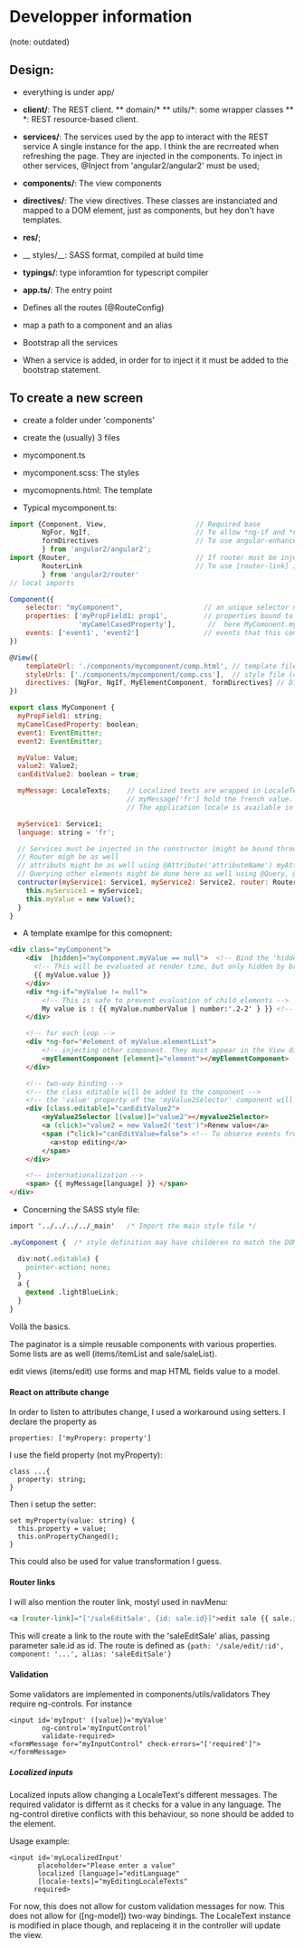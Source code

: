 # Developper information
(note: outdated)

## Design:

* everything is under app/

* __client/__: The REST client.
** domain/*
** utils/*: some wrapper classes
** *: REST resource-based client.

* __services/__: The services used by the app to interact with the REST service
A single instance for the app. I think the are recrreated when refreshing the page.
They are injected in the components. To inject in other services, @Inject from 'angular2/angular2' must be used;

* __components/__: The view components
* __directives/__: The view directives. These classes are instanciated and mapped to a DOM element, just
as components, but hey don't have templates.
* __res/__;
* __ styles/__: SASS format, compiled at build time
* __typings/__: type inforamtion for typescript compiler
* __app.ts/__: The entry point
 * Defines all the routes (@RouteConfig)
  * map a path to a component and an alias
* Bootstrap all the services
 * When a service is added, in order for to inject it it must be added to the bootstrap statement.

## To create a new screen

* create a folder under 'components'
* create the (usually) 3 files
 * mycomponent.ts
 * mycomponent.scss: The styles
 * mycomopnents.html: The template

* Typical mycomponent.ts:
```javascript
import {Component, View,                      // Required base
        NgFor, NgIf,                          // To allow *ng-if and *ng-for statements in template
        formDirectives                        // To use angular-enhanced forms
        } from 'angular2/angular2';
import {Router,                               // If router must be injected
        RouterLink                            // To use [router-link] in templates
        } from 'angular2/router'
// local imports

Component({
    selector: "myComponent",                    // an unique selector name.
    properties: ['myPropField1: prop1',         // properties bound to HTML attribute ('<myComponent prop1=val1 my-camel-cased-property=val2>')
                 'myCamelCasedProperty'],        //  here MyComonent.myPropField1 will hold value val1, and MyComponent.myCamelCasedProperty will hold val2
    events: ['event1', 'event2']                // events that this component may trigger
})

@View({
    templateUrl: './components/mycomponent/comp.html', // template file
    styleUrls: ['./components/mycomponent/comp.css'],  // style file (css extension)
    directives: [NgFor, NgIf, MyElementComponent, formDirectives] // Directives and components to inject in the template
})

export class MyComponent {
  myPropField1: string;
  myCamelCasedProperty: boolean;
  event1: EventEmitter;
  event2: EventEmitter;

  myValue: Value;
  value2: Value2;
  canEditValue2: boolean = true;

  myMessage: LocaleTexts;    // Localized texts are wrapped in LocaleTexts class.
                             // myMessage['fr'] hold the french value.
                             // The application locale is available in applicationService.language.locale

  myService1: Service1;
  language: string = 'fr';

  // Services must be injected in the constructor (might be bound through properties as well)
  // Router migh be as well
  // attributs might be as well using @Attribute('attributeName') myAttribute: string
  // Querying other elements might be done here as well using @Query, @ViewQuery, @Ancestor (subject to change in angular2)
  contructor(myService1: Service1, myService2: Service2, router: Router) {
    this.myService1 = myService1;
    this.myValue = new Value();
  }
}
```
* A template examlpe for this comopnent:
```html
<div class="myComponent">
    <div  [hidden]="myComponent.myValue == null">  <!-- Bind the 'hidden' attribute  -->
      <!-- This will be evaluated at render time, but only hidden by browser, so this will trigger a NPE when myValue is null -->
      {{ myValue.value }}
    </div>
    <div *ng-if="myValue != null">
        <!-- This is safe to prevent evaluation of child elements -->
        My value is : {{ myValue.numberValue | number:'.2-2' } }} <!-- render the expression 'myValue.numberValue' using a pipe to format number (minimum &nd maximum 2 digits after the comma) -->
    </div>

    <!-- for each loop -->
    <div *ng-for="#element of myValue.elementList">
        <!-- injecting other component. They must appear in the View directives in the component class -->
        <myElementComponent [element]="element"></myElementComponent>
    </div>

    <!-- two-way binding -->
    <!-- the class editable will be added to the component -->
    <!-- the 'value' property of the 'myValue2Selector' component will be updated when value2 changes, and vice-versa -->
    <div [class.editable]="canEditValue2">
        <myValue2Selector [(value)]="value2"></myvalue2Selector>
        <a (click)="value2 = new Value2('test')">Renew value</a>
        <span (^click)="canEditValue=false"> <!-- To observe events from childeren, the ^ prefix is required -->
          <a>stop editing</a>
        </span>
    </div>

    <!-- internationalization -->
    <span> {{ myMessage[language] }} </span>
</div>

```

* Concerning the SASS style file:
```css
import '../../../../_main'   /* Import the main style file */

.myComponent {  /* style definition may have childeren to match the DOM tree */

  div:not(.editable) {
    pointer-action: none;
  }
  a {
    @extend .lightBlueLink;
  }
}
```


Voilà the basics.

The paginator is a simple reusable components with various properties.
Some lists are as well (items/itemList and sale/saleList).

edit views (items/edit) use forms and map HTML fields value to a model.


#### React on attribute change
In order to listen to attributes change, I used a workaround using setters. I declare the property as
```
properties: ['myPropery: property']
```
I use the field property (not myProperty):
```
class ...{
  property: string;
}
```
Then i setup the setter:
```
set myProperty(value: string) {
  this.property = value;
  this.onPropertyChanged();
}
```
This could also be used for value transformation I guess.


#### Router links
I will also mention the router link, mostyl used in navMenu:
```html
<a [router-link]="['/saleEditSale', {id: sale.id}]">edit sale {{ sale.id }}</a>
```
This will create a link to the route with the 'saleEditSale' alias, passing parameter sale.id as id.
The route is defined as `{path: '/sale/edit/:id', component: '...', alias: 'saleEditSale'}`

#### Validation
Some validators are implemented in components/utils/validators
They require ng-controls. For instance
```
<input id='myInput' ([value])='myValue'
        ng-control='myInputControl'
        validate-required>
<formMessage for="myInputControl" check-errors="['required']"></formMessage>
```

##### Localized inputs
Localized inputs allow changing a LocaleText's different messages.
The required validator is differnt as it checks for a value in any language.
The ng-control diretive conflicts with this behaviour, so none should be 
added to the element.

Usage example:
```
<input id='myLocalizedInput'
       placeholder="Please enter a value"
       localized [language]="editLanguage"
       [locale-texts]="myEditingLocaleTexts"
      required>
```
For now, this does not allow for custom validation messages for now.
This does not allow for ([ng-model]) two-way bindings. The LocaleText instance
is modified in place though, and replaceing it in the controller will
update the view.
